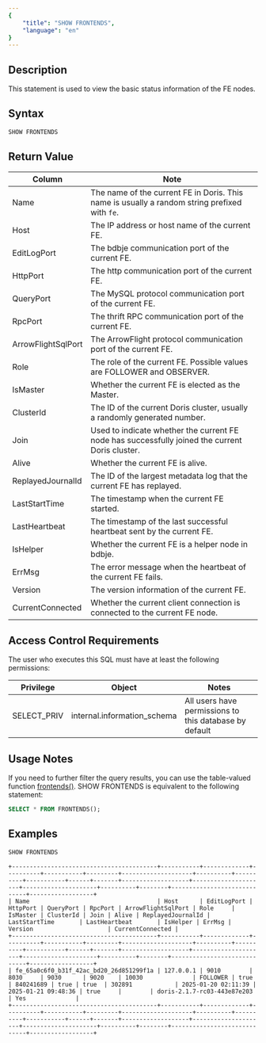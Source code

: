 ```yaml
---
{
    "title": "SHOW FRONTENDS",
    "language": "en"
}
---
```


## Description

This statement is used to view the basic status information of the FE nodes.

## Syntax

```sql
SHOW FRONTENDS
```

## Return Value

| Column                      | Note                                                                                          |
|--------------------|-----------------------------------------------------------------------------------------------|
| Name               | The name of the current FE in Doris. This name is usually a random string prefixed with `fe`. |
| Host               | The IP address or host name of the current FE.                                                |
| EditLogPort        | The bdbje communication port of the current FE.                                               |
| HttpPort           | The http communication port of the current FE.                                                                             |
| QueryPort          | The MySQL protocol communication port of the current FE.                                                                          |
| RpcPort            | The thrift RPC communication port of the current FE.                                                                       |
| ArrowFlightSqlPort | The ArrowFlight protocol communication port of the current FE.                                                                    |
| Role               | The role of the current FE. Possible values are FOLLOWER and OBSERVER.                                                           |
| IsMaster           | Whether the current FE is elected as the Master.                                                                           |
| ClusterId          | The ID of the current Doris cluster, usually a randomly generated number.                                                                  |
| Join               | Used to indicate whether the current FE node has successfully joined the current Doris cluster.                                                                 |
| Alive              | Whether the current FE is alive.                                                                                    |
| ReplayedJournalId  | The ID of the largest metadata log that the current FE has replayed.                                                                         |
| LastStartTime      | The timestamp when the current FE started.                                                                                  |
| LastHeartbeat      | The timestamp of the last successful heartbeat sent by the current FE.                                                                           |
| IsHelper           | Whether the current FE is a helper node in bdbje.                                                                  |
| ErrMsg             | The error message when the heartbeat of the current FE fails.                                                                              |
| Version            | The version information of the current FE.                                                                                   |
| CurrentConnected   | Whether the current client connection is connected to the current FE node.                                                                          |

## Access Control Requirements

The user who executes this SQL must have at least the following permissions:

| Privilege  | Object | Notes |
|------------|----|----|
| SELECT_PRIV | internal.information_schema | All users have permissions to this database by default |

## Usage Notes

If you need to further filter the query results, you can use the table-valued function [frontends()](../../../sql-functions/table-valued-functions/frontends.md). SHOW FRONTENDS is equivalent to the following statement:

```sql
SELECT * FROM FRONTENDS();
```

## Examples

```sql
SHOW FRONTENDS
```

```text
+-----------------------------------------+-----------+-------------+----------+-----------+---------+--------------------+----------+----------+-----------+------+-------+-------------------+---------------------+---------------------+----------+--------+-----------------------------+------------------+
| Name                                    | Host      | EditLogPort | HttpPort | QueryPort | RpcPort | ArrowFlightSqlPort | Role     | IsMaster | ClusterId | Join | Alive | ReplayedJournalId | LastStartTime       | LastHeartbeat       | IsHelper | ErrMsg | Version                     | CurrentConnected |
+-----------------------------------------+-----------+-------------+----------+-----------+---------+--------------------+----------+----------+-----------+------+-------+-------------------+---------------------+---------------------+----------+--------+-----------------------------+------------------+
| fe_65a0c6f0_b31f_42ac_bd20_26d851299f1a | 127.0.0.1 | 9010        | 8030     | 9030      | 9020    | 10030              | FOLLOWER | true     | 840241689 | true | true  | 302891            | 2025-01-20 02:11:39 | 2025-01-21 09:48:36 | true     |        | doris-2.1.7-rc03-443e87e203 | Yes              |
+-----------------------------------------+-----------+-------------+----------+-----------+---------+--------------------+----------+----------+-----------+------+-------+-------------------+---------------------+---------------------+----------+--------+-----------------------------+------------------+
```
